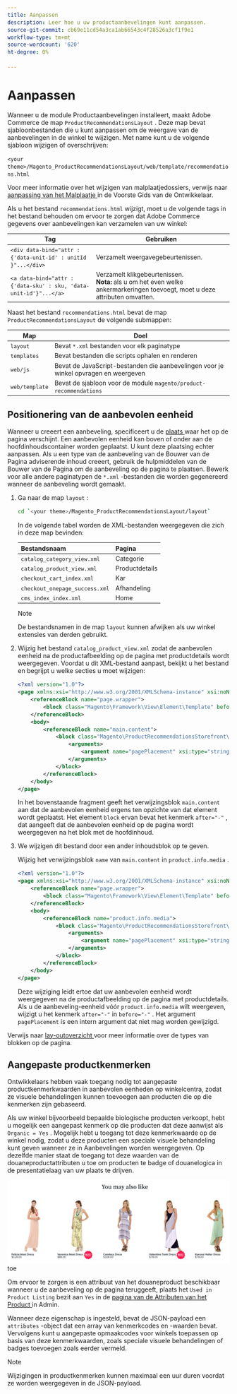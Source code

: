 ```yaml
---
title: Aanpassen
description: Leer hoe u uw productaanbevelingen kunt aanpassen.
source-git-commit: cb69e11cd54a3ca1ab66543c4f28526a3cf1f9e1
workflow-type: tm+mt
source-wordcount: '620'
ht-degree: 0%

---
```


# Aanpassen

Wanneer u de module Productaanbevelingen installeert, maakt Adobe Commerce de map `ProductRecommendationsLayout` . Deze map bevat sjabloonbestanden die u kunt aanpassen om de weergave van de aanbevelingen in de winkel te wijzigen. Met name kunt u de volgende sjabloon wijzigen of overschrijven:

`<your theme>/Magento_ProductRecommendationsLayout/web/template/recommendations.html`

Voor meer informatie over het wijzigen van malplaatjedossiers, verwijs naar [ aanpassing van het Malplaatje ](https://developer.adobe.com/commerce/frontend-core/guide/templates/walkthrough/) in de Voorste Gids van de Ontwikkelaar.

Als u het bestand `recommendations.html` wijzigt, moet u de volgende tags in het bestand behouden om ervoor te zorgen dat Adobe Commerce gegevens over aanbevelingen kan verzamelen van uw winkel:

| Tag | Gebruiken |
|---|---|
| `<div data-bind="attr : {'data-unit-id' : unitId }"...</div>` | Verzamelt weergavegebeurtenissen. |
| `<a data-bind="attr : {'data-sku' : sku, 'data-unit-id'}"...</a>` | Verzamelt klikgebeurtenissen. <br/>**Nota:** als u om het even welke ankermarkeringen toevoegt, moet u deze attributen omvatten. |

Naast het bestand `recommendations.html` bevat de map `ProductRecommendationsLayout` de volgende submappen:

| Map | Doel |
|---|---|
| `layout` | Bevat `*.xml` bestanden voor elk paginatype |
| `templates` | Bevat bestanden die scripts ophalen en renderen |
| `web/js` | Bevat de JavaScript-bestanden die aanbevelingen voor je winkel opvragen en weergeven |
| `web/template` | Bevat de sjabloon voor de module `magento/product-recommendations` |

## Positionering van de aanbevolen eenheid

Wanneer u [ ](create.md) creeert een aanbeveling, specificeert u de [ plaats ](placement.md) waar het op de pagina verschijnt. Een aanbevolen eenheid kan boven of onder aan de hoofdinhoudscontainer worden geplaatst. U kunt deze plaatsing echter aanpassen. Als u een type van de aanbeveling van de Bouwer van de Pagina adviserende inhoud creeert, gebruik de hulpmiddelen van de Bouwer van de Pagina om de aanbeveling op de pagina te plaatsen. Bewerk voor alle andere paginatypen de `*.xml` -bestanden die worden gegenereerd wanneer de aanbeveling wordt gemaakt.

1. Ga naar de map `layout` :

   ```bash
   cd `<your theme>/Magento_ProductRecommendationsLayout/layout`
   ```

   In de volgende tabel worden de XML-bestanden weergegeven die zich in deze map bevinden:

   | Bestandsnaam | Pagina |
   |---|---|
   | `catalog_category_view.xml` | Categorie |
   | `catalog_product_view.xml` | Productdetails |
   | `checkout_cart_index.xml` | Kar |
   | `checkout_onepage_success.xml` | Afhandeling |
   | `cms_index_index.xml` | Home |

   >[!NOTE]
   >
   >De bestandsnamen in de map `layout` kunnen afwijken als uw winkel extensies van derden gebruikt.

1. Wijzig het bestand `catalog_product_view.xml` zodat de aanbevolen eenheid na de productafbeelding op de pagina met productdetails wordt weergegeven. Voordat u dit XML-bestand aanpast, bekijkt u het bestand en begrijpt u welke secties u moet wijzigen:

   ```xml
   <?xml version="1.0"?>
   <page xmlns:xsi="http://www.w3.org/2001/XMLSchema-instance" xsi:noNamespaceSchemaLocation="urn:magento:framework:View/Layout/etc/page_configuration.xsd">
       <referenceBlock name="page.wrapper">
           <block class="Magento\Framework\View\Element\Template" before="-" name="product_recommendations_fetcher" template="Magento_ProductRecommendationsStorefront::fetcher.phtml" />
       </referenceBlock>
       <body>
           <referenceBlock name="main.content">
               <block class="Magento\ProductRecommendationsStorefront\Block\Renderer" after="-" name="product_recommendations_product_below_content" template="Magento_ProductRecommendationsStorefront::renderer.phtml">
                   <arguments>
                       <argument name="pagePlacement" xsi:type="string">below-main-content</argument>
                   </arguments>
               </block>
           </referenceBlock>
       </body>
   </page>
   ```

   In het bovenstaande fragment geeft het verwijzingsblok `main.content` aan dat de aanbevolen eenheid ergens ten opzichte van dat element wordt geplaatst. Het element `block` ervan bevat het kenmerk `after="-"` , dat aangeeft dat de aanbevolen eenheid op de pagina wordt weergegeven na het blok met de hoofdinhoud.

1. We wijzigen dit bestand door een ander inhoudsblok op te geven.

   Wijzig het verwijzingsblok `name` van `main.content` in `product.info.media` .

   ```xml
   <?xml version="1.0"?>
   <page xmlns:xsi="http://www.w3.org/2001/XMLSchema-instance" xsi:noNamespaceSchemaLocation="urn:magento:framework:View/Layout/etc/page_configuration.xsd">
       <referenceBlock name="page.wrapper">
           <block class="Magento\Framework\View\Element\Template" before="-" name="product_recommendations_fetcher" template="Magento_ProductRecommendationsStorefront::fetcher.phtml" />
       </referenceBlock>
       <body>
           <referenceBlock name="product.info.media">
               <block class="Magento\ProductRecommendationsStorefront\Block\Renderer" after="-" name="product_recommendations_product_below_content" template="Magento_ProductRecommendationsStorefront::renderer.phtml">
                   <arguments>
                       <argument name="pagePlacement" xsi:type="string">below-main-content</argument>
                   </arguments>
               </block>
           </referenceBlock>
       </body>
   </page>
   ```

   Deze wijziging leidt ertoe dat uw aanbevolen eenheid wordt weergegeven na de productafbeelding op de pagina met productdetails. Als u de aanbeveling-eenheid vóór `product.info.media` wilt weergeven, wijzigt u het kenmerk `after="-"` in `before="-"` . Het argument `pagePlacement` is een intern argument dat niet mag worden gewijzigd.

Verwijs naar [ lay-outoverzicht ](https://developer.adobe.com/commerce/frontend-core/guide/layouts/) voor meer informatie over de types van blokken op de pagina.

## Aangepaste productkenmerken

Ontwikkelaars hebben vaak toegang nodig tot aangepaste productkenmerkwaarden in aanbevolen eenheden op winkelcentra, zodat ze visuele behandelingen kunnen toevoegen aan producten die op die kenmerken zijn gebaseerd.

Als uw winkel bijvoorbeeld bepaalde biologische producten verkoopt, hebt u mogelijk een aangepast kenmerk op die producten dat deze aanwijst als `Organic = Yes` . Mogelijk hebt u toegang tot deze kenmerkwaarde op de winkel nodig, zodat u deze producten een speciale visuele behandeling kunt geven wanneer ze in Aanbevelingen worden weergegeven. Op dezelfde manier staat de toegang tot deze waarden van de douaneproductattributen u toe om producten te badge of douanelogica in de presentatielaag van uw plaats te drijven.

![ voeg Badge ](assets/unit-custom.png) toe

Om ervoor te zorgen is een attribuut van het douaneproduct beschikbaar wanneer u de aanbeveling op de pagina teruggeeft, plaats het `Used in Product Listing` bezit aan `Yes` in de [ pagina van de Attributen van het Product ](https://experienceleague.adobe.com/docs/commerce-admin/catalog/product-attributes/create/attribute-product-create.html) in Admin.

Wanneer deze eigenschap is ingesteld, bevat de JSON-payload een `attributes` -object dat een array van kenmerkcodes en -waarden bevat. Vervolgens kunt u aangepaste opmaakcodes voor winkels toepassen op basis van deze kenmerkwaarden, zoals speciale visuele behandelingen of badges toevoegen zoals eerder vermeld.

>[!NOTE]
>
>Wijzigingen in productkenmerken kunnen maximaal een uur duren voordat ze worden weergegeven in de JSON-payload.
